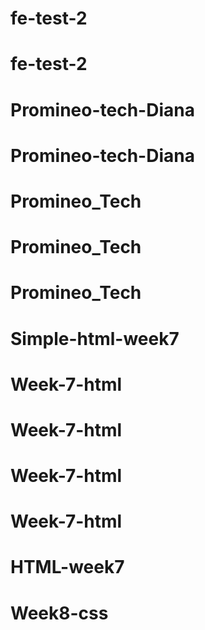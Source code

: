# fe-test-2
# fe-test-2
# Promineo-tech-Diana
# Promineo-tech-Diana
# Promineo_Tech
# Promineo_Tech
# Promineo_Tech
# Simple-html-week7
# Week-7-html
# Week-7-html
# Week-7-html
# Week-7-html
# HTML-week7
# Week8-css
